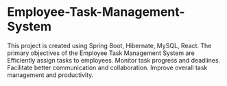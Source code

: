 # Employee-Task-Management-System
This project is created using Spring Boot, Hibernate, MySQL, React. The primary objectives of the Employee Task Management System are Efficiently assign tasks to employees. Monitor task progress and deadlines. Facilitate better communication and collaboration. Improve overall task management and productivity.
